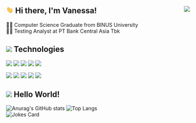 ## <img src="https://raw.githubusercontent.com/ABSphreak/ABSphreak/master/gifs/Hi.gif" width="20px"> Hi there, I'm Vanessa! <img src="https://media.giphy.com/media/gpIri986XBWsqDahmN/giphy.gif" align="right">
👩‍🎓 Computer Science Graduate from BINUS University<br>
👩‍💻 Testing Analyst at PT Bank Central Asia Tbk

## <img src="https://media.giphy.com/media/cIn5fTcjnKhStIeAef/giphy.gif" width="22px"> Technologies
<p><img src="https://img.shields.io/badge/Visual%20Studio%20Code-0078d7.svg?style=for-the-badge&logo=visual-studio-code&logoColor=white"/>
<img src="https://img.shields.io/badge/Postman-FF6C37?style=for-the-badge&logo=postman&logoColor=white"/>
<img src="https://img.shields.io/badge/Adobe%20XD-470137?style=for-the-badge&logo=Adobe%20XD&logoColor=white"/>
<img src="https://img.shields.io/badge/Microsoft-0078D4?style=for-the-badge&logo=microsoft&logoColor=white"/>
<img src="https://img.shields.io/badge/Canva-%2300C4CC.svg?style=for-the-badge&logo=Canva&logoColor=white"/></p>

<p><img src="https://img.shields.io/badge/html5-%23E34F26.svg?style=for-the-badge&logo=html5&logoColor=white"/>
<img src="https://img.shields.io/badge/css3-%231572B6.svg?style=for-the-badge&logo=css3&logoColor=white"/>
<img src="https://img.shields.io/badge/javascript-%23323330.svg?style=for-the-badge&logo=javascript&logoColor=white"/>
<img src="https://img.shields.io/badge/c++-%2300599C.svg?style=for-the-badge&logo=c%2B%2B&logoColor=white"/>
<img src="https://img.shields.io/badge/java-%23ED8B00.svg?style=for-the-badge&logo=openjdk&logoColor=white"/></p>

## <img src="https://media.giphy.com/media/yo1whaKkz38ME/giphy.gif" width="20px"> Hello World!
![Anurag's GitHub stats](https://github-readme-stats.vercel.app/api?username=vanessaaurellia&show_icons=true&theme=transparent&hide_rank=true&hide=stars)
![Top Langs](https://github-readme-stats.vercel.app/api/top-langs/?username=vanessaaurellia&layout=compact&theme=transparent)
<br>
![Jokes Card](https://readme-jokes.vercel.app/api?bgColor=white&theme=transparent)
